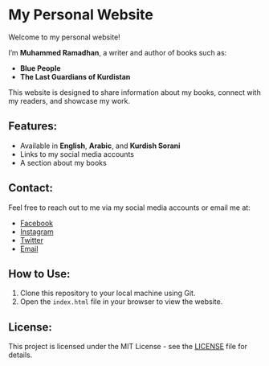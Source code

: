 # My Personal Website

Welcome to my personal website!

I’m **Muhammed Ramadhan**, a writer and author of books such as:
- **Blue People**
- **The Last Guardians of Kurdistan**

This website is designed to share information about my books, connect with my readers, and showcase my work.

## Features:
- Available in **English**, **Arabic**, and **Kurdish Sorani**
- Links to my social media accounts
- A section about my books

## Contact:
Feel free to reach out to me via my social media accounts or email me at:
- [Facebook](https://facebook.com/yourusername)
- [Instagram](https://instagram.com/yourusername)
- [Twitter](https://twitter.com/yourusername)
- [Email](mailto:ramadan.muhammad1995@gmail.com)

## How to Use:
1. Clone this repository to your local machine using Git.
2. Open the `index.html` file in your browser to view the website.

## License:
This project is licensed under the MIT License - see the [LICENSE](LICENSE) file for details.
